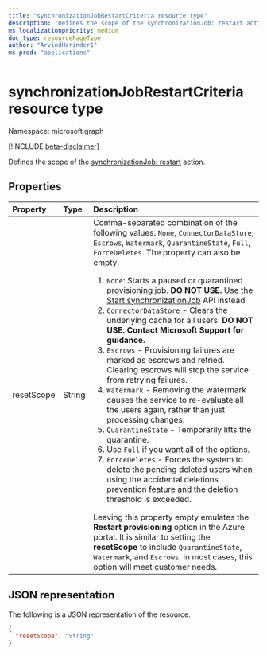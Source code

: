 ```yaml
---
title: "synchronizationJobRestartCriteria resource type"
description: "Defines the scope of the synchronizationJob: restart action."
ms.localizationpriority: medium
doc_type: resourcePageType
author: "ArvindHarinder1"
ms.prod: "applications"
---
```


# synchronizationJobRestartCriteria resource type

Namespace: microsoft.graph

[!INCLUDE [beta-disclaimer](../../includes/beta-disclaimer.md)]

Defines the scope of the [synchronizationJob: restart](../api/synchronization-synchronizationjob-restart.md) action.

## Properties
| Property	   | Type	|Description|
|:---------------|:--------|:----------|
|resetScope|String| Comma-separated combination of the following values: `None`, `ConnectorDataStore`, `Escrows`, `Watermark`, `QuarantineState`, `Full`, `ForceDeletes`. The property can also be empty. <br/> <ol><li> `None`: Starts a paused or quarantined provisioning job. **DO NOT USE.** Use the [Start synchronizationJob](../api/synchronization-synchronizationjob-start.md) API instead.</li><li>`ConnectorDataStore` - Clears the underlying cache for all users. **DO NOT USE. Contact Microsoft Support for guidance.**</li><li>`Escrows` - Provisioning failures are marked as escrows and retried. Clearing escrows will stop the service from retrying failures.</li><li>`Watermark` - Removing the watermark causes the service to re-evaluate all the users again, rather than just processing changes.</li><li>`QuarantineState` - Temporarily lifts the quarantine.</li><li>Use `Full` if you want all of the options.</li><li>`ForceDeletes` - Forces the system to delete the pending deleted users when using the accidental deletions prevention feature and the deletion threshold is exceeded.</li></ol> Leaving this property empty emulates the **Restart provisioning** option in the Azure portal. It is similar to setting the **resetScope** to include `QuarantineState`, `Watermark`, and `Escrows`. In most cases, this option will meet customer needs. |

## JSON representation

The following is a JSON representation of the resource.

<!-- {
  "blockType": "resource",
  "optionalProperties": [

  ],
  "@odata.type": "microsoft.graph.synchronizationJobRestartCriteria"
}-->

```json
{
  "resetScope": "String"
}


```

<!-- uuid: 8fcb5dbc-d5aa-4681-8e31-b001d5168d79
2015-10-25 14:57:30 UTC -->
<!--
{
  "type": "#page.annotation",
  "description": "synchronizationJobRestartCriteria resource",
  "keywords": "",
  "section": "documentation",
  "tocPath": "",
  "suppressions": []
}
-->


